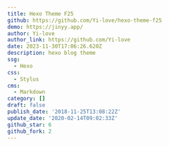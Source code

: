 ```yaml
---
title: Hexo Theme F25
github: https://github.com/Yi-love/hexo-theme-f25
demo: https://jinyy.app/
author: Yi-love
author_link: https://github.com/Yi-love
date: 2023-11-30T17:06:26.620Z
description: hexo blog theme
ssg:
  - Hexo
css:
  - Stylus
cms:
  - Markdown
category: []
draft: false
publish_date: '2018-11-25T13:08:22Z'
update_date: '2020-02-14T09:02:33Z'
github_star: 6
github_fork: 2
---
```

